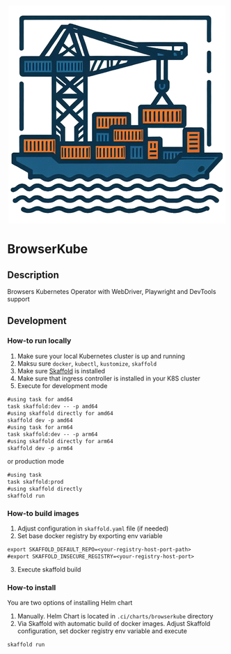 <p align="center">
    <picture>
      <img alt="BrowserKube" title="BrowserKube" src="assets/browserkube-logo-nobg.png">
    </picture>
</p>

# BrowserKube

## Description
Browsers Kubernetes Operator with WebDriver, Playwright and DevTools support 
## Development
### How-to run locally
1. Make sure your local Kubernetes cluster is up and running
2. Maksu sure `docker`, `kubectl`, `kustomize`, `skaffold`
3. Make sure [Skaffold](https://skaffold.dev/) is installed
4. Make sure that ingress controller is installed in your K8S cluster 
5. Execute
for development mode
```shell
#using task for amd64
task skaffold:dev -- -p amd64
#using skaffold directly for amd64
skaffold dev -p amd64
#using task for arm64
task skaffold:dev -- -p arm64
#using skaffold directly for arm64
skaffold dev -p arm64
```
or production mode
```shell
#using task
task skaffold:prod
#using skaffold directly
skaffold run
```


### How-to build images
1. Adjust configuration in `skaffold.yaml` file (if needed)
2. Set base docker registry by exporting env variable
```
export SKAFFOLD_DEFAULT_REPO=<your-registry-host-port-path>
#export SKAFFOLD_INSECURE_REGISTRY=<your-registry-host-port>
```
3. Execute skaffold build

### How-to install
You are two options of installing Helm chart
1. Manually. Helm Chart is located in `.ci/charts/browserkube` directory
2. Via Skaffold with automatic build of docker images. Adjust Skaffold configuration, set docker registry env variable and execute
```
skaffold run
```